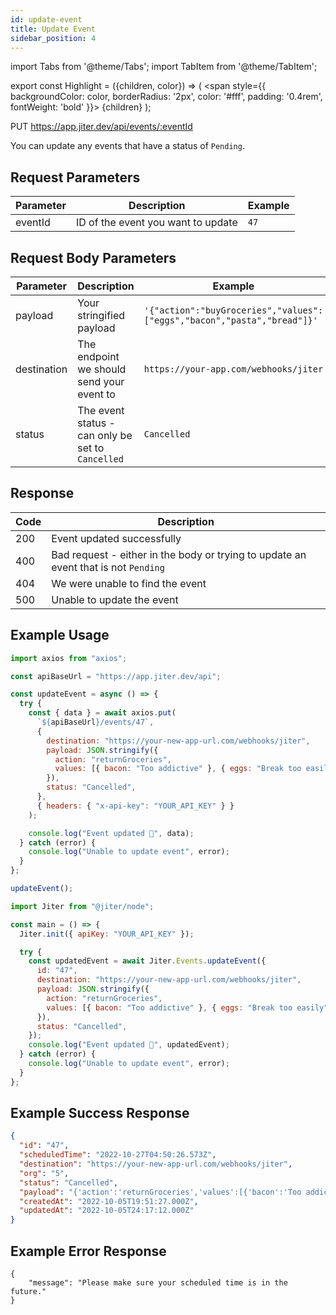 ```yaml
---
id: update-event
title: Update Event
sidebar_position: 4
---
```


import Tabs from '@theme/Tabs';
import TabItem from '@theme/TabItem';

export const Highlight = ({children, color}) => (
<span
style={{
      backgroundColor: color,
      borderRadius: '2px',
      color: '#fff',
      padding: '0.4rem',
      fontWeight: 'bold'
    }}>
{children}
</span>
);

<Highlight color="#ff6d00">PUT</Highlight> https://app.jiter.dev/api/events/:eventId

>

You can update any events that have a status of `Pending`.

## Request Parameters

| Parameter | Description                        | Example |
| --------- | ---------------------------------- | ------- |
| eventId   | ID of the event you want to update | `47`    |

## Request Body Parameters

| Parameter   | Description                                       | Example                                                                 |
| ----------- | ------------------------------------------------- | ----------------------------------------------------------------------- |
| payload     | Your stringified payload                          | `'{"action":"buyGroceries","values":["eggs","bacon","pasta","bread"]}'` |
| destination | The endpoint we should send your event to         | `https://your-app.com/webhooks/jiter`                                   |
| status      | The event status - can only be set to `Cancelled` | `Cancelled`                                                             |

## Response

| Code | Description                                                                         |
| ---- | ----------------------------------------------------------------------------------- |
| 200  | Event updated successfully                                                          |
| 400  | Bad request - either in the body or trying to update an event that is not `Pending` |
| 404  | We were unable to find the event                                                    |
| 500  | Unable to update the event                                                          |

## Example Usage

<Tabs>
<TabItem value="ts" label="TypeScript" default>

```jsx title="index.ts"
import axios from "axios";

const apiBaseUrl = "https://app.jiter.dev/api";

const updateEvent = async () => {
  try {
    const { data } = await axios.put(
      `${apiBaseUrl}/events/47`,
      {
        destination: "https://your-new-app-url.com/webhooks/jiter",
        payload: JSON.stringify({
          action: "returnGroceries",
          values: [{ bacon: "Too addictive" }, { eggs: "Break too easily" }],
        }),
        status: "Cancelled",
      },
      { headers: { "x-api-key": "YOUR_API_KEY" } }
    );

    console.log("Event updated 🎉", data);
  } catch (error) {
    console.log("Unable to update event", error);
  }
};

updateEvent();
```

</TabItem>
  <TabItem value="js" label="Javascript" >

```js title="index.js"
import Jiter from "@jiter/node";

const main = () => {
  Jiter.init({ apiKey: "YOUR_API_KEY" });

  try {
    const updatedEvent = await Jiter.Events.updateEvent({
      id: "47",
      destination: "https://your-new-app-url.com/webhooks/jiter",
      payload: JSON.stringify({
        action: "returnGroceries",
        values: [{ bacon: "Too addictive" }, { eggs: "Break too easily" }],
      }),
      status: "Cancelled",
    });
    console.log("Event updated 🎉", updatedEvent);
  } catch (error) {
    console.log("Unable to update event", error);
  }
};
```

  </TabItem>

</Tabs>

## Example Success Response

```json
{
  "id": "47",
  "scheduledTime": "2022-10-27T04:50:26.573Z",
  "destination": "https://your-new-app-url.com/webhooks/jiter",
  "org": "5",
  "status": "Cancelled",
  "payload": "{'action':'returnGroceries','values':[{'bacon':'Too addictive'},{'eggs':'Break too easily'}]}",
  "createdAt": "2022-10-05T19:51:27.000Z",
  "updatedAt": "2022-10-05T24:17:12.000Z"
}
```

## Example Error Response

```
{
	"message": "Please make sure your scheduled time is in the future."
}
```
